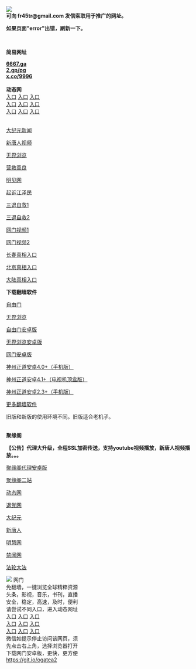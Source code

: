 <td align="center"><a target="_blank" href="https://raw.githubusercontent.com/szzd1/szzd1.github.io/master/1.JPG"><img src="https://raw.githubusercontent.com/szzd1/2/master/6.JPG" style="max-width:100%;"></a></td><br>
<strong>可向 fr45tr@gmail.com 发信索取用于推广的网址。</strong>
<p><strong>如果页面"error"出错，刷新一下。</strong></p>
<br>
<p><strong>简易网址</strong></p>
<strong><a href="http://6667.ga">6667.ga</a></strong><br>
<strong><a href="http://2.gp/pg">2.gp/pg</a></strong><br>
<strong><a href="http://x.co/9996">x.co/9996</a></strong><br>
<br>
<strong>动态网</strong>
<br>
      <a href="http://t.cn/RBzeHZM" rel="nofollow">入口</a>
      <a href="http://219.85.107.93/1" rel="nofollow">入口</a>
      <a href="http://yxgnsofe.gmarenaq.ga/70cdtw" rel="nofollow">入口</a><br>
      <a href="http://yxgnsofe.gmarenaq.ga/70ydtw" rel="nofollow">入口</a>
      <a href="http://yxgnsofe.gmarenaq.ga/70ip03dw" rel="nofollow">入口</a>
      <a href="http://yxgnsofe.gmarenaq.ga/70fdtw" rel="nofollow">入口</a><br>
      <a href="http://yxgnsofe.gmarenaq.ga/70sdtw" rel="nofollow">入口</a>
      <a href="http://yxgnsofe.gmarenaq.ga/70ip04dw" rel="nofollow">入口</a>
      <a href="http://yxgnsofe.gmarenaq.ga/70hdtw" rel="nofollow">入口</a><br>

<br>
<p><a href="http://t.cn/RBzeHtS" rel="nofollow">大纪元新闻</a></p>
<p><a href="http://t.cn/RBzeH6h" rel="nofollow">新唐人视频</a></p>
<p><a href="http://t.cn/RBzeHOI" rel="nofollow">无界浏览</a></p>
<p><a href="http://yxgnsofe.gmarenaq.ga/70gqg" rel="nofollow">营救善良</a></p>
<p><a href="http://yxgnsofe.gmarenaq.ga/mjw" rel="nofollow">明见网</a></p>
<p><a href="http://yxgnsofe.gmarenaq.ga/70gsj" rel="nofollow">起诉江泽民</a></p>
<p><a href="http://t.cn/RBzeTDm">三退自救1</a></p>
<p><a href="http://yxgnsofe.gmarenaq.ga/szmst" rel="nofollow">三退自救2</a></p>
<p><a href="http://t.cn/RBzeTRn" rel="nofollow">网门视频1</a></p>
<p><a href="http://pppale.bdcadfdl.ga" rel="nofollow">网门视频2</a></p>
<p><a href="https://s3.amazonaws.com/ogate/show.htm?r873651&amp;from=852" rel="nofollow">长春真相入口</a></p>
<p><a href="https://s3.amazonaws.com/ogate/show.htm?r873649&amp;from=852" rel="nofollow">北京真相入口</a></p>
<p><a href="https://s3.amazonaws.com/ogate/show.htm?r873656&amp;from=852 rel="nofollow">大陆真相入口</a><br></p>
<p><p><strong>下载翻墙软件</strong></p>


<p><a href="https://git.io/fgp" rel="nofollow">自由门</a></p>
<p><a href="https://git.io/vEJlj rel="nofollow">无界浏览</a></p>
<p><a href="https://git.io/fgma" rel="nofollow">自由门安卓版</a></p>
<p><a href="https://s3.amazonaws.com/693/um.apk" rel="nofollow">无界浏览安卓版</a></p>
<p><a href="https://git.io/ogatea2">网门安卓版</a></p>
<p><a href="https://git.io/vQjqe" rel="nofollow">神州正道安卓4.0+（手机版）</a></p>
<p><a href="https://git.io/vAonz" rel="nofollow">神州正道安卓4.1+（电视机顶盒版）</a></p>
<p><a href="https://git.io/vA5GO" rel="nofollow">神州正道安卓2.3+（手机版）</a></p>
<p><a href="https://github.com/bannedbook/fanqiang/wiki">更多翻墙软件</a></p>
旧版和新版的使用环境不同。旧版适合老机子。<br>


<br>
<p><strong>聚缘阁</strong></p>
<p><strong>【公告】代理大升级，全程SSL加密传送，支持youtube视频播放，新唐人视频播放。。。</strong></p>
<p><a href="https://github.com/hao369/a/raw/master/j8.apk">聚缘阁代理安卓版</a></p>
<p><a href="http://er31.b98g.ga/j2" rel="nofollow">聚缘阁二站</a></p>
<p><a href="http://er31.b98g.ga/" rel="nofollow">动态网</a></p>
<p><a href="http://er31.b98g.ga/?id=8" rel="nofollow">退党网</a></p>
<p><a href="http://er31.b98g.ga/?id=7" rel="nofollow">大纪元</a></p>
<p><a href="http://er31.b98g.ga/?id=5" rel="nofollow">新唐人</a></p>
<p><a href="http://er31.b98g.ga/?id=3" rel="nofollow">明慧网</a></p>
<p><a href="http://er31.b98g.ga/?id=16" rel="nofollow">禁闻网</a></p>
<p><a href="http://er31.b98g.ga/?id=15" rel="nofollow">法轮大法</a></p>
<td align="center"><a target="_blank" href="https://cloud.githubusercontent.com/assets/11880933/13434984/f430fae2-e012-11e5-814f-c2df1e82b247.jpg"><img src="https://cloud.githubusercontent.com/assets/11880933/13434984/f430fae2-e012-11e5-814f-c2df1e82b247.jpg" style="max-width:100%;"></a></td>
  </tr>
  <tr>
    <td align="center">网门<br>
      免翻墙，一键浏览全球精粹资源<br>
      头条，影视，音乐，书刊，直播<br>
      安全，稳定，高速，及时，便利<br>
    </td>
  </tr><tr>
    <td align="center">请尝试不同入口，进入动态网址<br>      
      <a href="https://s3.us-east-2.amazonaws.com/ogateh/show.htm?from=ogit" rel="nofollow">入口</a>
      <a href="https://s3.eu-west-2.amazonaws.com/ogatel/show.htm?from=ogit" rel="nofollow">入口</a>
      <a href="https://s3.amazonaws.com/ogate/show.htm?from=ogit" rel="nofollow">入口</a><br>
      <a href="https://s3.ap-northeast-2.amazonaws.com/ogates/show.htm?from=ogit" rel="nofollow">入口</a>
      <a href="https://s3.eu-central-1.amazonaws.com/ogatef/show.htm?from=ogit" rel="nofollow">入口</a>
      <a href="https://s3.ap-south-1.amazonaws.com/ogatem/show.htm?from=ogit" rel="nofollow">入口</a><br>
      <a href="https://s3-us-west-1.amazonaws.com/ogaten/show.htm?from=ogit" rel="nofollow">入口</a>
      <a href="https://s3.ca-central-1.amazonaws.com/ogatec/show.htm?from=ogit" rel="nofollow">入口</a>
      <a href="https://s3-ap-northeast-1.amazonaws.com/ogatet/show.htm?from=ogit" rel="nofollow">入口</a><br>
      微信如提示停止访问该网页，须<br>
      先点击右上角，选择浏览器打开<br>
    </td>
  </tr>
  <tr>
    <td align="center">
      下载网门安卓版，更快，更方便<br><a href="https://raw.githubusercontent.com/oGate2/up/master/oGate.apk" rel="nofollow">https://git.io/ogatea2</a><br>
